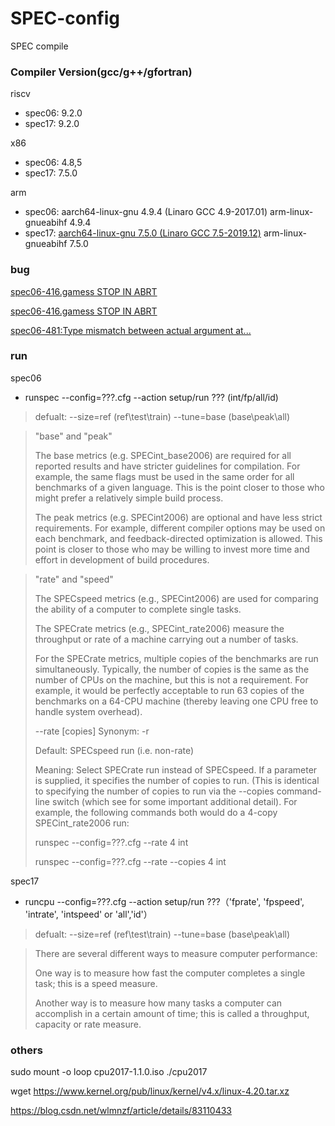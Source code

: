 # SPEC-config
SPEC compile



### Compiler Version(gcc/g++/gfortran)

riscv
*	spec06: 9.2.0
*	spec17: 9.2.0

x86
*	spec06: 4.8,5
*	spec17: 7.5.0 
	

arm

* spec06: aarch64-linux-gnu 4.9.4 (Linaro GCC 4.9-2017.01)    arm-linux-gnueabihf 4.9.4
* spec17: [aarch64-linux-gnu 7.5.0 (Linaro GCC 7.5-2019.12)](https://releases.linaro.org/components/toolchain/binaries/latest-7/aarch64-linux-gnu/)    arm-linux-gnueabihf 7.5.0

### bug

[spec06-416.gamess STOP IN ABRT](https://gcc.gnu.org/bugzilla/show_bug.cgi?id=69368)

[spec06-416.gamess STOP IN ABRT](https://gcc.gnu.org/bugzilla/show_bug.cgi?id=56993)

[spec06-481:Type mismatch between actual argument at...](https://github.com/GlobalArrays/ga/issues/157)

### run

spec06

*	runspec --config=???.cfg --action setup/run ??? (int/fp/all/id)
>   defualt: --size=ref (ref\test\train)
>            --tune=base (base\peak\all)

>  "base" and "peak"
>  
>  The base metrics (e.g. SPECint_base2006) are required for all reported results and have stricter guidelines for compilation. For example, the same flags must be used in the same order for all benchmarks of a given language. This is the point closer to those who might prefer a relatively simple build process.
>  
>  The peak metrics (e.g. SPECint2006) are optional and have less strict requirements. For example, different compiler options may be used on each benchmark, and feedback-directed optimization is allowed. This point is closer to those who may be willing to invest more time and effort in development of build procedures.

> "rate" and "speed"
> 
> The SPECspeed metrics (e.g., SPECint2006) are used for comparing the ability of a computer to complete single tasks.
> 
> The SPECrate metrics (e.g., SPECint_rate2006) measure the throughput or rate of a machine carrying out a number of tasks.
> 
> For the SPECrate metrics, multiple copies of the benchmarks are run simultaneously. Typically, the number of copies is the same as the number of CPUs on the machine, but this is not a requirement. For example, it would be perfectly acceptable to run 63 copies of the benchmarks on a 64-CPU machine (thereby leaving one CPU free to handle system overhead).
> 
> --rate [copies] Synonym: -r
> 
> Default: SPECspeed run (i.e. non-rate)
> 
> Meaning: Select SPECrate run instead of SPECspeed. If a parameter is supplied, it specifies the number of copies to run. (This is identical to specifying the number of copies to run via the --copies command-line switch (which see for some important additional detail). For example, the following commands both would do a 4-copy SPECint_rate2006 run:
> 
> runspec --config=???.cfg --rate 4 int
> 
> runspec --config=???.cfg --rate --copies 4 int



spec17

*	runcpu  --config=???.cfg --action setup/run ???（'fprate', 'fpspeed', 'intrate', 'intspeed' or 'all','id'）
>   defualt: --size=ref (ref\test\train)
>            --tune=base (base\peak\all)

> There are several different ways to measure computer performance:
> 
> One way is to measure how fast the computer completes a single task; this is a speed measure. 
> 
> Another way is to measure how many tasks a computer can accomplish in a certain amount of time; this is called a throughput, capacity or rate measure.


### others

sudo mount -o loop cpu2017-1.1.0.iso ./cpu2017

wget https://www.kernel.org/pub/linux/kernel/v4.x/linux-4.20.tar.xz

https://blog.csdn.net/wlmnzf/article/details/83110433
